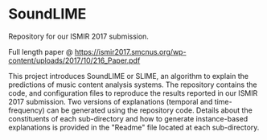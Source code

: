 # SoundLIME
Repository for our ISMIR 2017 submission.

Full length paper @ https://ismir2017.smcnus.org/wp-content/uploads/2017/10/216_Paper.pdf

This project introduces SoundLIME or SLIME, an algorithm to explain the predictions of music content analysis systems. The repository contains the code, and configuration files to reproduce the results reported in our ISMIR 2017 submission. Two versions of explanations (temporal and time-frequency) can be generated using the repository code. Details about the constituents of each sub-directory and how to generate instance-based explanations is provided in the "Readme" file located at each sub-directory.


